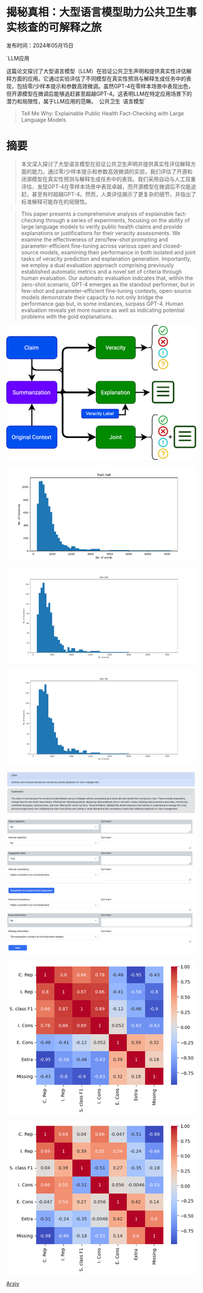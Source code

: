 # 揭秘真相：大型语言模型助力公共卫生事实核查的可解释之旅

发布时间：2024年05月15日

`LLM应用

这篇论文探讨了大型语言模型（LLM）在验证公共卫生声明和提供真实性评估解释方面的应用。它通过实验评估了不同模型在真实性预测与解释生成任务中的表现，包括零/少样本提示和参数高效微调。虽然GPT-4在零样本场景中表现出色，但开源模型在微调后能够追赶甚至超越GPT-4。这表明LLM在特定应用场景下的潜力和局限性，属于LLM应用的范畴。` `公共卫生` `语言模型`

> Tell Me Why: Explainable Public Health Fact-Checking with Large Language Models

# 摘要

> 本文深入探讨了大型语言模型在验证公共卫生声明并提供真实性评估解释方面的能力。通过零/少样本提示和参数高效微调的实验，我们评估了开源和闭源模型在真实性预测与解释生成任务中的表现。我们采用自动与人工双重评估，发现GPT-4在零样本场景中表现卓越，而开源模型在微调后不仅能追赶，甚至有时超越GPT-4。然而，人类评估揭示了更复杂的细节，并指出了标准解释可能存在的局限性。

> This paper presents a comprehensive analysis of explainable fact-checking through a series of experiments, focusing on the ability of large language models to verify public health claims and provide explanations or justifications for their veracity assessments. We examine the effectiveness of zero/few-shot prompting and parameter-efficient fine-tuning across various open and closed-source models, examining their performance in both isolated and joint tasks of veracity prediction and explanation generation. Importantly, we employ a dual evaluation approach comprising previously established automatic metrics and a novel set of criteria through human evaluation. Our automatic evaluation indicates that, within the zero-shot scenario, GPT-4 emerges as the standout performer, but in few-shot and parameter-efficient fine-tuning contexts, open-source models demonstrate their capacity to not only bridge the performance gap but, in some instances, surpass GPT-4. Human evaluation reveals yet more nuance as well as indicating potential problems with the gold explanations.

![揭秘真相：大型语言模型助力公共卫生事实核查的可解释之旅](../../../paper_images/2405.09454/FactNLE.png)

![揭秘真相：大型语言模型助力公共卫生事实核查的可解释之旅](../../../paper_images/2405.09454/train_set.png)

![揭秘真相：大型语言模型助力公共卫生事实核查的可解释之旅](../../../paper_images/2405.09454/dev_set.png)

![揭秘真相：大型语言模型助力公共卫生事实核查的可解释之旅](../../../paper_images/2405.09454/test_set.png)

![揭秘真相：大型语言模型助力公共卫生事实核查的可解释之旅](../../../paper_images/2405.09454/tools.png)

![揭秘真相：大型语言模型助力公共卫生事实核查的可解释之旅](../../../paper_images/2405.09454/explanation_heatmap.png)

![揭秘真相：大型语言模型助力公共卫生事实核查的可解释之旅](../../../paper_images/2405.09454/joint_heatmap.png)

[Arxiv](https://arxiv.org/abs/2405.09454)